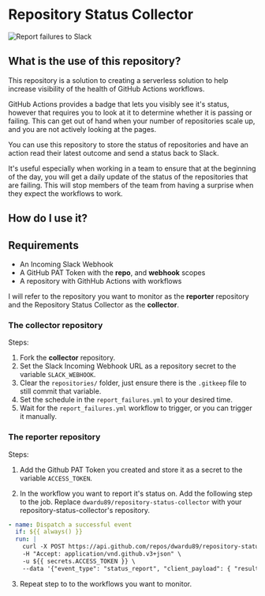 # Repository Status Collector

![Report failures to Slack](https://github.com/dwardu89/repository-status-collector/workflows/Report%20failures%20to%20Slack/badge.svg)

## What is the use of this repository?

This repository is a solution to creating a serverless solution to help increase visibility of the health of GitHub Actions workflows.

GitHub Actions provides a badge that lets you visibly see it's status, however that requires you to look at it to determine whether it is passing or failing. This can get out of hand when your number of repositories scale up, and you are not actively looking at the pages.

You can use this repository to store the status of repositories and have an action read their latest outcome and send a status back to Slack.

It's useful especially when working in a team to ensure that at the beginning of the day, you will get a daily update of the status of the repositories that are failing. This will stop members of the team from having a surprise when they expect the workflows to work.

## How do I use it?

## Requirements

- An Incoming Slack Webhook
- A GitHub PAT Token with the **repo**, and **webhook** scopes
- A repository with GithHub Actions with workflows

I will refer to the repository you want to monitor as the **reporter** repository and the Repository Status Collector as the **collector**.

### The **collector** repository

Steps:

1. Fork the **collector** repository.
2. Set the Slack Incoming Webhook URL as a repository secret to the variable `SLACK_WEBHOOK`.
3. Clear the `repositories/` folder, just ensure there is the `.gitkeep` file to still commit that variable.
4. Set the schedule in the `report_failures.yml` to your desired time.
5. Wait for the `report_failures.yml` workflow to trigger, or you can trigger it manually.

### The **reporter** repository

Steps:

1. Add the Github PAT Token you created and store it as a secret to the variable `ACCESS_TOKEN`.

2. In the workflow you want to report it's status on. Add the following step to the job. Replace `dwardu89/repository-status-collector` with your repository-status-collector's repository.

```yaml
- name: Dispatch a successful event
  if: ${{ always() }}
  run: |
    curl -X POST https://api.github.com/repos/dwardu89/repository-status-collector/dispatches \
    -H "Accept: application/vnd.github.v3+json" \
    -u ${{ secrets.ACCESS_TOKEN }} \
    --data '{"event_type": "status_report", "client_payload": { "result": "${{ job.status }}", "workflow": "${{ github.workflow }}", "github_user": "${{ github.actor }}", "repository": "${{ github.repository}}" }}'
```

3. Repeat step to to the workflows you want to monitor.
